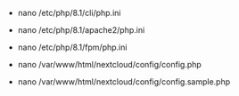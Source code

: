 - nano /etc/php/8.1/cli/php.ini
- nano /etc/php/8.1/apache2/php.ini
- nano /etc/php/8.1/fpm/php.ini

- nano /var/www/html/nextcloud/config/config.php
- nano /var/www/html/nextcloud/config/config.sample.php
